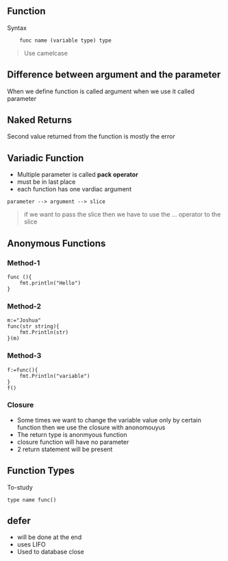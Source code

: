 ## Function

Syntax

```
    func name (variable type) type 
```

> Use camelcase

## Difference between argument and the parameter

When we define function is called argument when we use it called parameter

## Naked Returns

Second value returned from the function is mostly the error

## Variadic Function

- Multiple parameter is called **pack operator**
- must be in last place
- each function has one vardiac argument 

```
parameter --> argument --> slice
```

> if we want to pass the slice then we have to use the ... operator to the slice

## Anonymous Functions

### Method-1
```
func (){
    fmt.println("Hello")
}
```
### Method-2
```
m:="Joshua"
func(str string){
    fmt.Println(str)
}(m)
```

### Method-3

```
f:=func(){
    fmt.Println("variable")
}
f()
```

### Closure

- Some times we want to change the variable value only by certain function then we use the closure with anonomouyus
- The return type is anonmyous function
- closure function will have no parameter
- 2 return statement will be present

## Function Types 

To-study

```
type name func()
```

## defer
- will be done at the end
- uses LIFO
- Used to database close